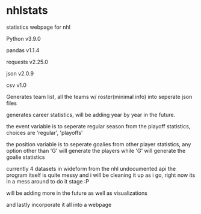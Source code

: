# nhlstats
statistics webpage for nhl

Python v3.9.0

pandas v1.1.4

requests v2.25.0

json v2.0.9

csv v1.0

Generates team list, all the teams w/ roster(minimal info) into seperate json files

generates career statistics, will be adding year by year in the future.

the event variable is to seperate regular season from the playoff statistics, choices are 'regular', 'playoffs'

the position variable is to seperate goalies from other player statistics, any option other than 'G' will generate the players while
'G' will generate the goalie statistics

currently 4 datasets in wideform from the nhl undocumented api
the program itself is quite messy and i will be cleaning it up as i go, right now its in a mess around to do it stage :P

will be adding more in the future as well as visualizations

and lastly incorporate it all into a webpage
